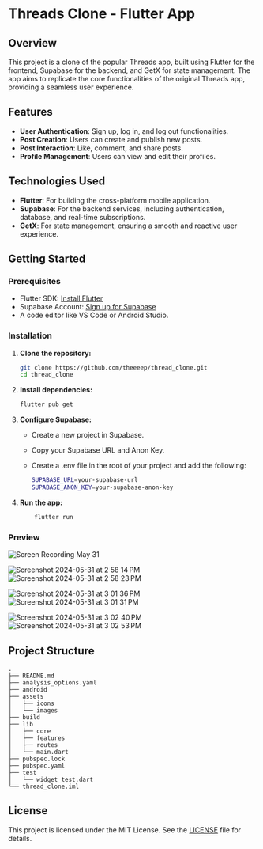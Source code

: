 # Threads Clone - Flutter App

## Overview

This project is a clone of the popular Threads app, built using Flutter for the frontend, Supabase for the backend, and GetX for state management. The app aims to replicate the core functionalities of the original Threads app, providing a seamless user experience.

## Features

- **User Authentication**: Sign up, log in, and log out functionalities.
- **Post Creation**: Users can create and publish new posts.
- **Post Interaction**: Like, comment, and share posts.
- **Profile Management**: Users can view and edit their profiles.

## Technologies Used

- **Flutter**: For building the cross-platform mobile application.
- **Supabase**: For the backend services, including authentication, database, and real-time subscriptions.
- **GetX**: For state management, ensuring a smooth and reactive user experience.

## Getting Started

### Prerequisites

- Flutter SDK: [Install Flutter](https://flutter.dev/docs/get-started/install)
- Supabase Account: [Sign up for Supabase](https://supabase.io/)
- A code editor like VS Code or Android Studio.

### Installation

1. **Clone the repository:**

   ```bash
   git clone https://github.com/theeeep/thread_clone.git
   cd thread_clone

   ```

2. **Install dependencies:**

   ```bash
   flutter pub get

   ```

3. **Configure Supabase:**

   - Create a new project in Supabase.
   - Copy your Supabase URL and Anon Key.
   - Create a .env file in the root of your project and add the following:

     ```bash
     SUPABASE_URL=your-supabase-url
     SUPABASE_ANON_KEY=your-supabase-anon-key

     ```

4. **Run the app:**

   ```bash
       flutter run


   ```

### Preview

![Screen Recording May 31](https://github.com/theeeep/thread_clone/assets/81185000/26998cb2-d9e8-4c41-8a54-1f2146480513)

![Screenshot 2024-05-31 at 2 58 14 PM](https://github.com/theeeep/thread_clone/assets/81185000/6c48aac6-dc3a-4c2e-aa67-6cceeb1d135b)
![Screenshot 2024-05-31 at 2 58 23 PM](https://github.com/theeeep/thread_clone/assets/81185000/1a097a2f-e576-498a-a87b-e4d4da4d596e)

![Screenshot 2024-05-31 at 3 01 36 PM](https://github.com/theeeep/thread_clone/assets/81185000/776b9f44-3b29-4bd5-b4f5-d37842b4b02a)
![Screenshot 2024-05-31 at 3 01 31 PM](https://github.com/theeeep/thread_clone/assets/81185000/71bdd482-07fe-4a57-966a-c28604bb4a3b)

![Screenshot 2024-05-31 at 3 02 40 PM](https://github.com/theeeep/thread_clone/assets/81185000/13f076cc-ef5c-4e68-a704-cc022c7a47e8)
![Screenshot 2024-05-31 at 3 02 53 PM](https://github.com/theeeep/thread_clone/assets/81185000/e69af6c1-ad73-4407-b41c-7a0e1306d891)

## Project Structure

```
.
├── README.md
├── analysis_options.yaml
├── android
├── assets
│   ├── icons
│   └── images
├── build
├── lib
│   ├── core
│   ├── features
│   ├── routes
│   └── main.dart
├── pubspec.lock
├── pubspec.yaml
├── test
│   └── widget_test.dart
└── thread_clone.iml
```

## License

This project is licensed under the MIT License. See the [LICENSE](LICENSE) file for details.
